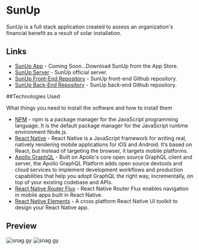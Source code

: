 # SunUp

SunUp is a full stack application created to assess an organization's financial benefit as a result of solar installation. 

## Links

* [SunUp App]("") - Coming Soon...Download SunUp from the App Store.
* [SunUp Server]("http://sun-up-back.herokuapp.com/graphql") - SunUp official server.
* [SunUp Front-End Repository](https://github.com/keschaefer/sun-up-front-end) - SunUp front-end Github repository.
* [SunUp Back-End Repository](https://github.com/keschaefer/sun-up-back-end) - SunUp back-end Github repository.

##Technologies Used

What things you need to install the software and how to install them

* [NPM](https://www.npmjs.com/) - npm is a package manager for the JavaScript programming language. It is the default package manager for the JavaScript runtime environment Node.js.
* [React Native](https://facebook.github.io/react-native/docs/getting-started.html) - React Native is a JavaScript framework for writing real, natively rendering mobile applications for iOS and Android. It’s based on React, but instead of targeting the browser, it targets mobile platforms.
* [Apollo GraphQL](https://www.apollographql.com/) - Built on Apollo's core open source GraphQL client and server, the Apollo GraphQL Platform adds open source devtools and cloud services to implement development workflows and production capabilities that help you adopt GraphQL the right way, incrementally, on top of your existing codebase and APIs.
* [React Native Router Flux](https://www.npmjs.com/package/react-native-router-flux) - React Native Router Flux enables navigation in mobile apps built in React Native. 
* [React Native Elements](https://react-native-training.github.io/react-native-elements/) - A cross platform React Native UI toolkit to design your React Native app. 


## Preview

![snag.gy]()
![snag.gy]()
